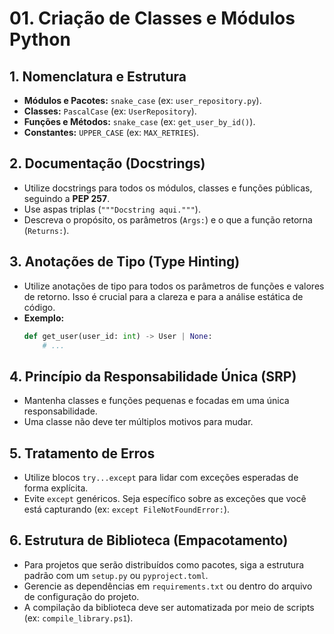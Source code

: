 # 01. Criação de Classes e Módulos Python

## 1. Nomenclatura e Estrutura

- **Módulos e Pacotes:** `snake_case` (ex: `user_repository.py`).
- **Classes:** `PascalCase` (ex: `UserRepository`).
- **Funções e Métodos:** `snake_case` (ex: `get_user_by_id()`).
- **Constantes:** `UPPER_CASE` (ex: `MAX_RETRIES`).

## 2. Documentação (Docstrings)

- Utilize docstrings para todos os módulos, classes e funções públicas, seguindo a **PEP 257**.
- Use aspas triplas (`"""Docstring aqui."""`).
- Descreva o propósito, os parâmetros (`Args:`) e o que a função retorna (`Returns:`).

## 3. Anotações de Tipo (Type Hinting)

- Utilize anotações de tipo para todos os parâmetros de funções e valores de retorno. Isso é crucial para a clareza e para a análise estática de código.
- **Exemplo:**
  ```python
  def get_user(user_id: int) -> User | None:
      # ...
  ```

## 4. Princípio da Responsabilidade Única (SRP)

- Mantenha classes e funções pequenas e focadas em uma única responsabilidade.
- Uma classe não deve ter múltiplos motivos para mudar.

## 5. Tratamento de Erros

- Utilize blocos `try...except` para lidar com exceções esperadas de forma explícita.
- Evite `except` genéricos. Seja específico sobre as exceções que você está capturando (ex: `except FileNotFoundError:`).

## 6. Estrutura de Biblioteca (Empacotamento)

- Para projetos que serão distribuídos como pacotes, siga a estrutura padrão com um `setup.py` ou `pyproject.toml`.
- Gerencie as dependências em `requirements.txt` ou dentro do arquivo de configuração do projeto.
- A compilação da biblioteca deve ser automatizada por meio de scripts (ex: `compile_library.ps1`).
